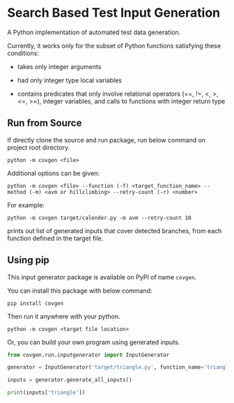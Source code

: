 # Search Based Test Input Generation

A Python implementation of automated test data generation.

Currently, it works only for the subset of Python functions satisfying these conditions:

- takes only integer arguments

- had only integer type local variables

- contains predicates that only involve relational operators (==, !=, <, >, <=, >=), integer variables, and calls to functions with integer return type


## Run from Source

If directly clone the source and run package, run below command on project root directory.

```
python -m covgen <file>
```

Additional options can be given:

```
python -m covgen <file> --function (-f) <target_function_name> --method (-m) <avm or hillclimbing> --retry-count (-r) <number>
```

For example:
```
python -m covgen target/calender.py -m avm --retry-count 10
```

prints out list of generated inputs that cover detected branches,
from each function defined in the target file.


## Using pip

This input generator package is available on PyPI of name `covgen`. 

You can install this package with below command:

```
pip install covgen
```

Then run it anywhere with your python.

```
python -m covgen <target file location>
```

Or, you can build your own program using generated inputs.

```python
from covgen.run.inputgenerator import InputGenerator

generator = InputGenerator('target/triangle.py', function_name='triangle')

inputs = generator.generate_all_inputs()

print(inputs['triangle'])
```